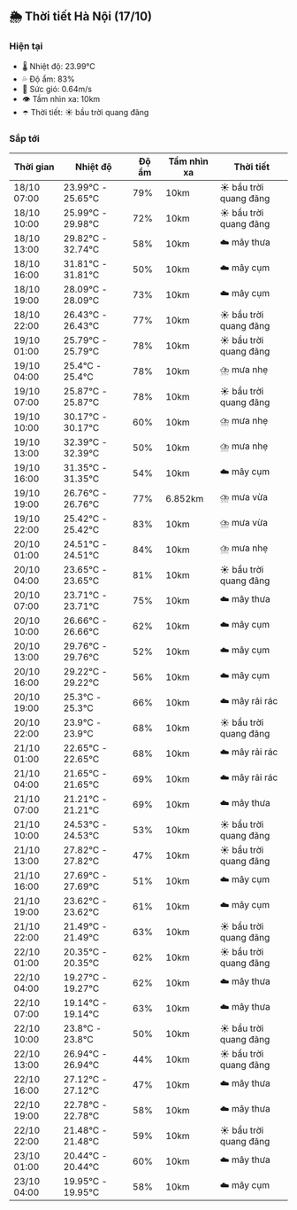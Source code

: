 ## 🌦️ Thời tiết Hà Nội (17/10)

### Hiện tại

- 🌡️ Nhiệt độ: 23.99℃
- 💦 Độ ẩm: 83%
- 💨 Sức gió: 0.64m/s
- 👁️ Tầm nhìn xa: 10km
- ☂️ Thời tiết: ☀️ bầu trời quang đãng

### Sắp tới

| Thời gian | Nhiệt độ | Độ ẩm | Tầm nhìn xa | Thời tiết |
| --- | --- | --- | --- | --- |
| 18/10 07:00 | 23.99℃ - 25.65℃ | 79% | 10km | ☀️ bầu trời quang đãng |
| 18/10 10:00 | 25.99℃ - 29.98℃ | 72% | 10km | ☀️ bầu trời quang đãng |
| 18/10 13:00 | 29.82℃ - 32.74℃ | 58% | 10km | ☁️ mây thưa |
| 18/10 16:00 | 31.81℃ - 31.81℃ | 50% | 10km | ☁️ mây cụm |
| 18/10 19:00 | 28.09℃ - 28.09℃ | 73% | 10km | ☁️ mây cụm |
| 18/10 22:00 | 26.43℃ - 26.43℃ | 77% | 10km | ☀️ bầu trời quang đãng |
| 19/10 01:00 | 25.79℃ - 25.79℃ | 78% | 10km | ☀️ bầu trời quang đãng |
| 19/10 04:00 | 25.4℃ - 25.4℃ | 78% | 10km | ⛈️ mưa nhẹ |
| 19/10 07:00 | 25.87℃ - 25.87℃ | 78% | 10km | ☀️ bầu trời quang đãng |
| 19/10 10:00 | 30.17℃ - 30.17℃ | 60% | 10km | ⛈️ mưa nhẹ |
| 19/10 13:00 | 32.39℃ - 32.39℃ | 50% | 10km | ⛈️ mưa nhẹ |
| 19/10 16:00 | 31.35℃ - 31.35℃ | 54% | 10km | ☁️ mây cụm |
| 19/10 19:00 | 26.76℃ - 26.76℃ | 77% | 6.852km | ⛈️ mưa vừa |
| 19/10 22:00 | 25.42℃ - 25.42℃ | 83% | 10km | ⛈️ mưa vừa |
| 20/10 01:00 | 24.51℃ - 24.51℃ | 84% | 10km | ⛈️ mưa nhẹ |
| 20/10 04:00 | 23.65℃ - 23.65℃ | 81% | 10km | ☀️ bầu trời quang đãng |
| 20/10 07:00 | 23.71℃ - 23.71℃ | 75% | 10km | ☁️ mây thưa |
| 20/10 10:00 | 26.66℃ - 26.66℃ | 62% | 10km | ☁️ mây cụm |
| 20/10 13:00 | 29.76℃ - 29.76℃ | 52% | 10km | ☁️ mây cụm |
| 20/10 16:00 | 29.22℃ - 29.22℃ | 56% | 10km | ☁️ mây cụm |
| 20/10 19:00 | 25.3℃ - 25.3℃ | 66% | 10km | ☁️ mây rải rác |
| 20/10 22:00 | 23.9℃ - 23.9℃ | 68% | 10km | ☀️ bầu trời quang đãng |
| 21/10 01:00 | 22.65℃ - 22.65℃ | 68% | 10km | ☁️ mây rải rác |
| 21/10 04:00 | 21.65℃ - 21.65℃ | 69% | 10km | ☁️ mây rải rác |
| 21/10 07:00 | 21.21℃ - 21.21℃ | 69% | 10km | ☁️ mây thưa |
| 21/10 10:00 | 24.53℃ - 24.53℃ | 53% | 10km | ☀️ bầu trời quang đãng |
| 21/10 13:00 | 27.82℃ - 27.82℃ | 47% | 10km | ☀️ bầu trời quang đãng |
| 21/10 16:00 | 27.69℃ - 27.69℃ | 51% | 10km | ☁️ mây cụm |
| 21/10 19:00 | 23.62℃ - 23.62℃ | 61% | 10km | ☁️ mây cụm |
| 21/10 22:00 | 21.49℃ - 21.49℃ | 63% | 10km | ☀️ bầu trời quang đãng |
| 22/10 01:00 | 20.35℃ - 20.35℃ | 62% | 10km | ☀️ bầu trời quang đãng |
| 22/10 04:00 | 19.27℃ - 19.27℃ | 62% | 10km | ☁️ mây thưa |
| 22/10 07:00 | 19.14℃ - 19.14℃ | 63% | 10km | ☁️ mây thưa |
| 22/10 10:00 | 23.8℃ - 23.8℃ | 50% | 10km | ☀️ bầu trời quang đãng |
| 22/10 13:00 | 26.94℃ - 26.94℃ | 44% | 10km | ☀️ bầu trời quang đãng |
| 22/10 16:00 | 27.12℃ - 27.12℃ | 47% | 10km | ☁️ mây thưa |
| 22/10 19:00 | 22.78℃ - 22.78℃ | 58% | 10km | ☁️ mây thưa |
| 22/10 22:00 | 21.48℃ - 21.48℃ | 59% | 10km | ☀️ bầu trời quang đãng |
| 23/10 01:00 | 20.44℃ - 20.44℃ | 60% | 10km | ☁️ mây thưa |
| 23/10 04:00 | 19.95℃ - 19.95℃ | 58% | 10km | ☁️ mây cụm |
